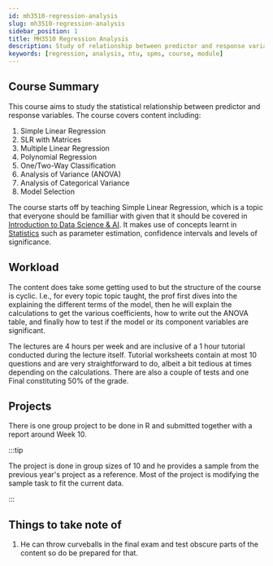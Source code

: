 ```yaml
---
id: mh3510-regression-analysis
slug: mh3510-regression-analysis
sidebar_position: 1
title: MH3510 Regression Analysis
description: Study of relationship between predictor and response variables
keywords: [regression, analysis, ntu, spms, course, module]
---
```


## Course Summary

This course aims to study the statistical relationship between predictor and response variables. The course covers content including:

1. Simple Linear Regression
2. SLR with Matrices
3. Multiple Linear Regression
4. Polynomial Regression
5. One/Two-Way Classification
6. Analysis of Variance (ANOVA)
7. Analysis of Categorical Variance
8. Model Selection

The course starts off by teaching Simple Linear Regression, which is a topic that everyone should be familliar with given that it should be covered in [Introduction to Data Science & AI](../Y1S2/SC1015%20Introduction%20to%20Data%20Science%20and%20AI.md). It makes use of concepts learnt in [Statistics](../Y2S2/MH3500%20Statistics.md) such as parameter estimation, confidence intervals and levels of significance.

## Workload

The content does take some getting used to but the structure of the course is cyclic. I.e., for every topic topic taught, the prof first dives into the explaining the different terms of the model, then he will explain the calculations to get the various coefficients, how to write out the ANOVA table, and finally how to test if the model or its component variables are significant.

The lectures are 4 hours per week and are inclusive of a 1 hour tutorial conducted during the lecture itself. Tutorial worksheets contain at most 10 questions and are very straightforward to do, albeit a bit tedious at times depending on the calculations. There are also a couple of tests and one Final constituting 50% of the grade.

## Projects

There is one group project to be done in R and submitted together with a report around Week 10.

:::tip

The project is done in group sizes of 10 and he provides a sample from the previous year's project as a reference. Most of the project is modifying the sample task to fit the current data.

:::

## Things to take note of

1. He can throw curveballs in the final exam and test obscure parts of the content so do be prepared for that.
